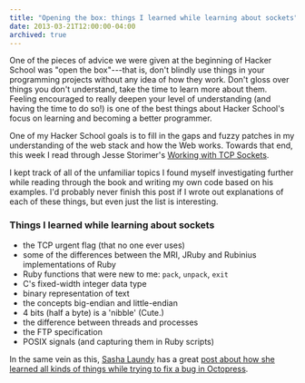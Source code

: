 ```yaml
---
title: "Opening the box: things I learned while learning about sockets"
date: 2013-03-21T12:00:00-04:00
archived: true
---
```


One of the pieces of advice we were given at the beginning of Hacker School was "open the box"---that is, don't blindly use things in your programming projects without any idea of how they work. Don't gloss over things you don't understand, take the time to learn more about them. Feeling encouraged to really deepen your level of understanding (and having the time to do so!) is one of the best things about Hacker School's focus on learning and becoming a better programmer.

One of my Hacker School goals is to fill in the gaps and fuzzy patches in my understanding of the web stack and how the Web works. Towards that end, this week I read through Jesse Storimer's [Working with TCP Sockets](http://workingwithtcpsockets.com/).

I kept track of all of the unfamiliar topics I found myself investigating further while reading through the book and writing my own code based on his examples. I'd probably never finish this post if I wrote out explanations of each of these things, but even just the list is interesting.

### Things I learned while learning about sockets

- the TCP urgent flag (that no one ever uses)
- some of the differences between the MRI, JRuby and Rubinius implementations of Ruby
- Ruby functions that were new to me: `pack`, `unpack`, `exit`
- C's fixed-width integer data type
- binary representation of text
- the concepts big-endian and little-endian
- 4 bits (half a byte) is a 'nibble' (Cute.)
- the difference between threads and processes
- the FTP specification
- POSIX signals (and capturing them in Ruby scripts)

In the same vein as this, [Sasha Laundy](http://www.sashalaundy.com) has a great [post about how she learned all kinds of things while trying to fix a bug in Octopress](http://blog.sashalaundy.com/blog/2013/03/25/on-rakefiles-and-rabbit-holes/).
